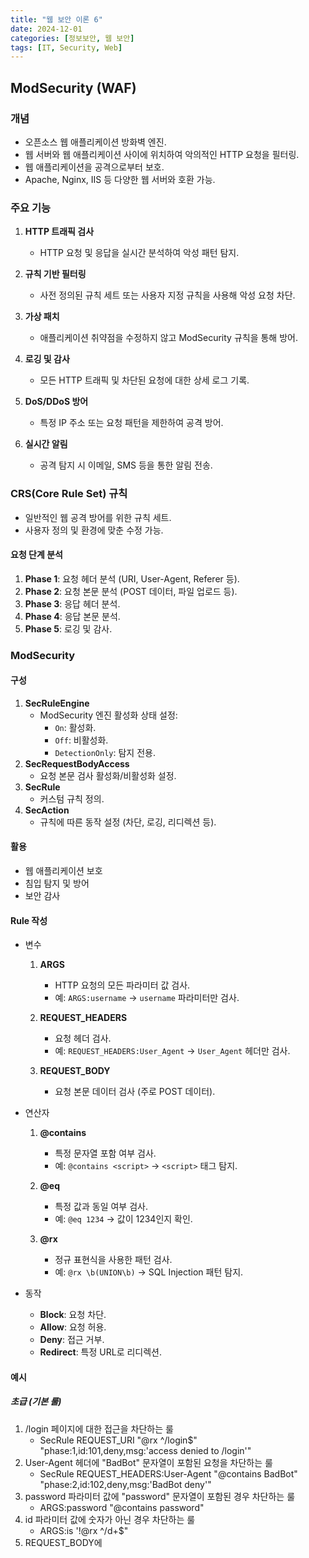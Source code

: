 ```yaml
---
title: "웹 보안 이론 6"
date: 2024-12-01
categories: [정보보안, 웹 보안]
tags: [IT, Security, Web]
---
```


## ModSecurity (WAF)

### 개념

- 오픈소스 웹 애플리케이션 방화벽 엔진.
- 웹 서버와 웹 애플리케이션 사이에 위치하여 악의적인 HTTP 요청을 필터링.
- 웹 애플리케이션을 공격으로부터 보호.
- Apache, Nginx, IIS 등 다양한 웹 서버와 호환 가능.

### 주요 기능

1. **HTTP 트래픽 검사**
   - HTTP 요청 및 응답을 실시간 분석하여 악성 패턴 탐지.

2. **규칙 기반 필터링**
   - 사전 정의된 규칙 세트 또는 사용자 지정 규칙을 사용해 악성 요청 차단.

3. **가상 패치**
   - 애플리케이션 취약점을 수정하지 않고 ModSecurity 규칙을 통해 방어.

4. **로깅 및 감사**
   - 모든 HTTP 트래픽 및 차단된 요청에 대한 상세 로그 기록.

5. **DoS/DDoS 방어**
   - 특정 IP 주소 또는 요청 패턴을 제한하여 공격 방어.

6. **실시간 알림**
   - 공격 탐지 시 이메일, SMS 등을 통한 알림 전송.

### CRS(Core Rule Set) 규칙

- 일반적인 웹 공격 방어를 위한 규칙 세트.
- 사용자 정의 및 환경에 맞춘 수정 가능.

#### 요청 단계 분석

1. **Phase 1**: 요청 헤더 분석 (URI, User-Agent, Referer 등).
2. **Phase 2**: 요청 본문 분석 (POST 데이터, 파일 업로드 등).
3. **Phase 3**: 응답 헤더 분석.
4. **Phase 4**: 응답 본문 분석.
5. **Phase 5**: 로깅 및 감사.

### ModSecurity

#### 구성

1. **SecRuleEngine**
   - ModSecurity 엔진 활성화 상태 설정: 
     - `On`: 활성화.
     - `Off`: 비활성화.
     - `DetectionOnly`: 탐지 전용.
2. **SecRequestBodyAccess**
   - 요청 본문 검사 활성화/비활성화 설정.
3. **SecRule**
   - 커스텀 규칙 정의.
4. **SecAction**
   - 규칙에 따른 동작 설정 (차단, 로깅, 리디렉션 등).

#### 활용

- 웹 애플리케이션 보호
- 침입 탐지 및 방어
- 보안 감사

#### Rule 작성

- 변수
    1. **ARGS**
        - HTTP 요청의 모든 파라미터 값 검사.
        - 예: `ARGS:username` → `username` 파라미터만 검사.

    2. **REQUEST_HEADERS**
        - 요청 헤더 검사.
        - 예: `REQUEST_HEADERS:User_Agent` → `User_Agent` 헤더만 검사.

    3. **REQUEST_BODY**
        - 요청 본문 데이터 검사 (주로 POST 데이터).

- 연산자
    1. **@contains**
        - 특정 문자열 포함 여부 검사.
        - 예: `@contains <script>` → `<script>` 태그 탐지.

    2. **@eq**
        - 특정 값과 동일 여부 검사.
        - 예: `@eq 1234` → 값이 1234인지 확인.

    3. **@rx**
        - 정규 표현식을 사용한 패턴 검사.
        - 예: `@rx \b(UNION\b)` → SQL Injection 패턴 탐지.

- 동작
    - **Block**: 요청 차단.
    - **Allow**: 요청 허용.
    - **Deny**: 접근 거부.
    - **Redirect**: 특정 URL로 리디렉션.

#### 예시

##### 초급 (기본 룰)

1. /login 페이지에 대한 접근을 차단하는 룰
    - SecRule REQUEST_URI "@rx ^/login$" "phase:1,id:101,deny,msg:'access denied to /login'"
2. User-Agent 헤더에 "BadBot" 문자열이 포함된 요청을 차단하는 룰
    - SecRule REQUEST_HEADERS:User-Agent "@contains BadBot" "phase:2,id:102,deny,msg:'BadBot deny'"
3. password 파라미터 값에 "password" 문자열이 포함된 경우 차단하는 룰
    - ARGS:password "@contains password"
4. id 파라미터 값에 숫자가 아닌 경우 차단하는 룰
    - ARGS:is '!@rx ^/d+$"
5. REQUEST_BODY에 <SCRIPT>가 포함된 경우 차단하는 룰
    - REQUEST_BODY "@rx <script>"
6. Referer 헤더가 없는 요청이 유입되는 경우 차단하는 룰
    - REQUEST_HEADERS:Referer "@eq ''"
7. filename 파라미터 값에 .php확장자가 포함된 경우 차단하는 룰
    - ARGS:filename "@rx \.php$"

##### 중급

1. 특정 ip주소 (192.168.1.100)에서의 접근을 차단하는 룰
    - REMOTE_ADDR "^192.168.1.100$"
2. /SECRET 경로로 시작하는 모든 url에 대한 접근을 차단하는 룰
    - REQUEST_URI "@beginwith /SECRET"
3. 쿠키 값에 SQL인젝션 공격 패턴이 존재하는 경우 차단하는 룰
    - REQUEST_HEADERS:Cookie "@rx ' or 1=1 --"
4. 특정 파일 확장자를 가진 파일 업로드를 차단하는 룰
    - FIELS_EXTENSIONS "@rx \.(exe|bat|sh)$"
5. 특정 URL에 대한 접근을 특정 시간에만 허용하는 룰
    - SecRule REQUEST_URI "@eq /login" "phase:1,id:110,t:hour,t:between 9-18,allow,msg:"access allow'"